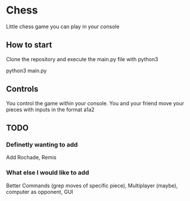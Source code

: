 # Chess
Little chess game you can play in your console

## How to start
Clone the repository and execute the main.py file with python3

python3 main.py

## Controls
You control the game within your console. You and your friend move your pieces with inputs in the format a1a2

## TODO
### Definetly wanting to add
Add Rochade, Remis
### What else I would like to add 
Better Commands (grep moves of specific piece), Multiplayer (maybe), computer as opponent, GUI

